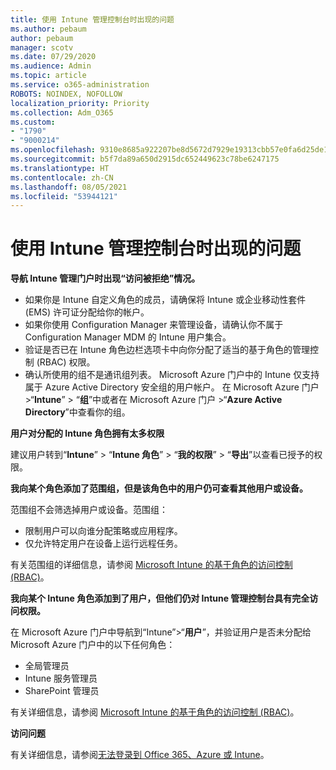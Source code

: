 ```yaml
---
title: 使用 Intune 管理控制台时出现的问题
ms.author: pebaum
author: pebaum
manager: scotv
ms.date: 07/29/2020
ms.audience: Admin
ms.topic: article
ms.service: o365-administration
ROBOTS: NOINDEX, NOFOLLOW
localization_priority: Priority
ms.collection: Adm_O365
ms.custom:
- "1790"
- "9000214"
ms.openlocfilehash: 9310e8685a922207be8d5672d7929e19313cbb57e0fa6d25de149106692e811f
ms.sourcegitcommit: b5f7da89a650d2915dc652449623c78be6247175
ms.translationtype: HT
ms.contentlocale: zh-CN
ms.lasthandoff: 08/05/2021
ms.locfileid: "53944121"
---
```

# <a name="problems-using-the-intune-admin-console"></a>使用 Intune 管理控制台时出现的问题

**导航 Intune 管理门户时出现“访问被拒绝”情况。**

- 如果你是 Intune 自定义角色的成员，请确保将 Intune 或企业移动性套件 (EMS) 许可证分配给你的帐户。
- 如果你使用 Configuration Manager 来管理设备，请确认你不属于 Configuration Manager MDM 的 Intune 用户集合。
- 验证是否已在 Intune 角色边栏选项卡中向你分配了适当的基于角色的管理控制 (RBAC) 权限。
- 确认所使用的组不是通讯组列表。 Microsoft Azure 门户中的 Intune 仅支持属于 Azure Active Directory 安全组的用户帐户。 在 Microsoft Azure 门户 >“**Intune**” > “**组**”中或者在 Microsoft Azure 门户 >“**Azure Active Directory**”中查看你的组。

**用户对分配的 Intune 角色拥有太多权限**

建议用户转到“**Intune**” > “**Intune 角色**” > “**我的权限**” > “**导出**”以查看已授予的权限。

**我向某个角色添加了范围组，但是该角色中的用户仍可查看其他用户或设备。**

范围组不会筛选掉用户或设备。范围组：

- 限制用户可以向谁分配策略或应用程序。
- 仅允许特定用户在设备上运行远程任务。

有关范围组的详细信息，请参阅 [Microsoft Intune 的基于角色的访问控制 (RBAC)](https://docs.microsoft.com/intune/role-based-access-control)。

**我向某个 Intune 角色添加到了用户，但他们仍对 Intune 管理控制台具有完全访问权限。**

在 Microsoft Azure 门户中导航到“Intune”>“**用户**”，并验证用户是否未分配给 Microsoft Azure 门户中的以下任何角色：

- 全局管理员
- Intune 服务管理员
- SharePoint 管理员

有关详细信息，请参阅 [Microsoft Intune 的基于角色的访问控制 (RBAC)](https://docs.microsoft.com/intune/role-based-access-control)。

**访问问题**

有关详细信息，请参阅[无法登录到 Office 365、Azure 或 Intune](https://support.microsoft.com/help/2412085/you-can-t-sign-in-to-office-365-azure-or-intune)。